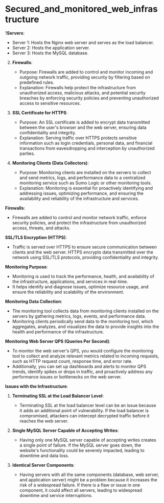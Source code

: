 # Secured_and_monitored_web_infrastructure

1**Servers**:
   - Server 1: Hosts the Nginx web server and serves as the load balancer.
   - Server 2: Hosts the application server.
   - Server 3: Hosts the MySQL database.

2. **Firewalls**:
   - Purpose: Firewalls are added to control and monitor incoming and outgoing network traffic, providing security by filtering based on predefined rules.
   - Explanation: Firewalls help protect the infrastructure from unauthorized access, malicious attacks, and potential security breaches by enforcing security policies and preventing unauthorized access to sensitive resources.

3. **SSL Certificate for HTTPS**:
   - Purpose: An SSL certificate is added to encrypt data transmitted between the user's browser and the web server, ensuring data confidentiality and integrity.
   - Explanation: Serving traffic over HTTPS protects sensitive information such as login credentials, personal data, and financial transactions from eavesdropping and interception by unauthorized parties.

4. **Monitoring Clients (Data Collectors)**:
   - Purpose: Monitoring clients are installed on the servers to collect and send metrics, logs, and performance data to a centralized monitoring service such as Sumo Logic or other monitoring tools.
   - Explanation: Monitoring is essential for proactively identifying and addressing issues, optimizing performance, and ensuring the availability and reliability of the infrastructure and services.

**Firewalls**:
- Firewalls are added to control and monitor network traffic, enforce security policies, and protect the infrastructure from unauthorized access, threats, and attacks.

**SSL/TLS Encryption (HTTPS)**:
- Traffic is served over HTTPS to ensure secure communication between clients and the web server. HTTPS encrypts data transmitted over the network using SSL/TLS protocols, providing confidentiality and integrity.

**Monitoring Purpose**:
- Monitoring is used to track the performance, health, and availability of the infrastructure, applications, and services in real-time.
- It helps identify and diagnose issues, optimize resource usage, and ensure the reliability and scalability of the environment.

**Monitoring Data Collection**:
- The monitoring tool collects data from monitoring clients installed on the servers by gathering metrics, logs, events, and performance data.
- Monitoring clients periodically send data to the monitoring tool, which aggregates, analyzes, and visualizes the data to provide insights into the health and performance of the infrastructure.

**Monitoring Web Server QPS (Queries Per Second)**:
- To monitor the web server's QPS, you would configure the monitoring tool to collect and analyze relevant metrics related to incoming requests, such as HTTP request count, response time, and error rate.
- Additionally, you can set up dashboards and alerts to monitor QPS trends, identify spikes or drops in traffic, and proactively address any performance issues or bottlenecks on the web server.

**Issues with the Infrastructure**:

1. **Terminating SSL at the Load Balancer Level**:
   - Terminating SSL at the load balancer level can be an issue because it adds an additional point of vulnerability. If the load balancer is compromised, attackers can intercept decrypted traffic before it reaches the web server.

2. **Single MySQL Server Capable of Accepting Writes**:
   - Having only one MySQL server capable of accepting writes creates a single point of failure. If the MySQL server goes down, the website's functionality could be severely impacted, leading to downtime and data loss.

3. **Identical Server Components**:
   - Having servers with all the same components (database, web server, and application server) might be a problem because it increases the risk of a widespread failure. If there is a flaw or issue in one component, it could affect all servers, leading to widespread downtime and service interruptions.
